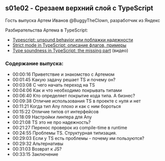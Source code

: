 s01e02 - Срезаем верхний слой с TypeScript
------------------------------------------

Гость выпуска Артем Иванов @BuggyTheClown, разработчик из Яндекс


Разбирательства Артема в TypeScript:
- [Typescript: unsound behavior или поблажки надежности](https://m.habr.com/ru/post/492106/)
- [Strict mode in TypeScript: описание флагов, примеры](https://habr.com/ru/post/490970/)
- [Type soundness in TypeScript: the missing part](https://www.youtube.com/watch?v=5j2GrY5HBoI) (видео)

### Содержание выпуска:
- 00:00:16 Приветствие и знакомство с Артемом
- 00:01:45 Какую задачу решает TS и почему он?
- 00:03:08 С чего начать переход на TS
- 00:04:06 Как и что необходимо покрывать типами
- 00:06:40 Кто определяет покрытие кода типа. А бизнес?
- 00:09:38 Отличие использования TS в проекте с нуля и нет
- 00:11:21 Когда тип Any плохо и как с ним бороться
- 00:15:22 Отличие типов от интерфейсов
- 00:18:09 Настройки линтера для Any
- 00:21:08 TS это не про надежность?
- 00:21:27 Перенос проверок из compile-time в runtime
- 00:24:55 Проблемы TS. Структурная типизация.
- 00:29:03 Если у TS есть проблемы - почему им пользуются?
- 00:29:32 Альтернативы
- 00:31:03 Возврат к JS?
- 00:33:15 Заключение
